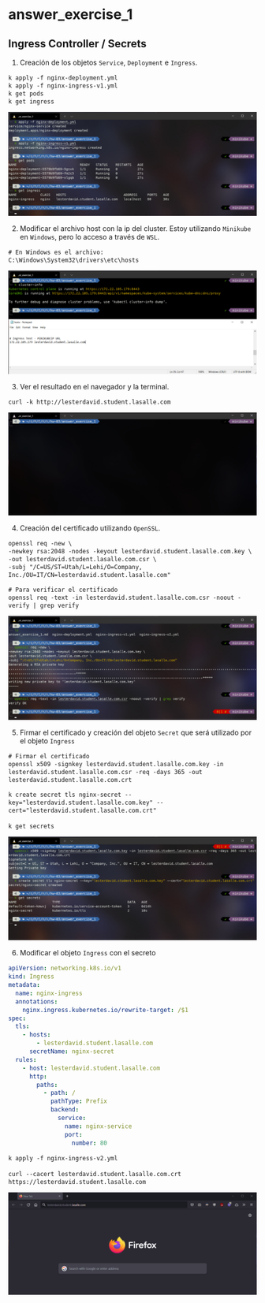 # answer_exercise_1

## Ingress Controller / Secrets

1. Creación de los objetos `Service`, `Deployment` e `Ingress`.

```
k apply -f nginx-deployment.yml
k apply -f nginx-ingress-v1.yml
k get pods
k get ingress
```

![Respuesta 1 - 1](img/Respuesta1-1.png)

2. Modificar el archivo host con la ip del cluster. Estoy utilizando `Minikube` en `Windows`, pero lo acceso a través de `WSL`.

```
# En Windows es el archivo:
C:\Windows\System32\drivers\etc\hosts
```

![Respuesta 1 - 2](img/Respuesta1-2.png)

3. Ver el resultado en el navegador y la terminal.

```
curl -k http://lesterdavid.student.lasalle.com
```

![Respuesta 1 - 3](img/Respuesta1-3.gif)

4. Creación del certificado utilizando `OpenSSL`.

```
openssl req -new \
-newkey rsa:2048 -nodes -keyout lesterdavid.student.lasalle.com.key \
-out lesterdavid.student.lasalle.com.csr \
-subj "/C=US/ST=Utah/L=Lehi/O=Company, Inc./OU=IT/CN=lesterdavid.student.lasalle.com"
```

```
# Para verificar el certificado
openssl req -text -in lesterdavid.student.lasalle.com.csr -noout -verify | grep verify
```

![Respuesta 1 - 4](img/Respuesta1-4.png)

5. Firmar el certificado y creación del objeto `Secret` que será utilizado por el objeto `Ingress`

```
# Firmar el certificado
openssl x509 -signkey lesterdavid.student.lasalle.com.key -in lesterdavid.student.lasalle.com.csr -req -days 365 -out lesterdavid.student.lasalle.com.crt
```

```
k create secret tls nginx-secret --key="lesterdavid.student.lasalle.com.key" --cert="lesterdavid.student.lasalle.com.crt"

k get secrets
```

![Respuesta 1 - 5](img/Respuesta1-5.png)

6. Modificar el objeto `Ingress` con el secreto

```yml
apiVersion: networking.k8s.io/v1
kind: Ingress
metadata:
  name: nginx-ingress
  annotations:
    nginx.ingress.kubernetes.io/rewrite-target: /$1
spec:
  tls:
    - hosts:
        - lesterdavid.student.lasalle.com
      secretName: nginx-secret
  rules:
    - host: lesterdavid.student.lasalle.com
      http:
        paths:
          - path: /
            pathType: Prefix
            backend:
              service:
                name: nginx-service
                port:
                  number: 80
```

```
k apply -f nginx-ingress-v2.yml

curl --cacert lesterdavid.student.lasalle.com.crt https://lesterdavid.student.lasalle.com
```

![Respuesta 1 - 6](img/Respuesta1-6.gif)
